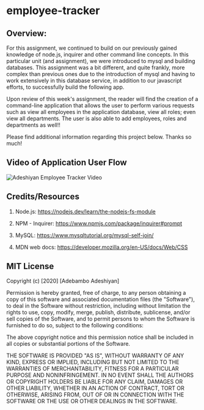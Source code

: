 # employee-tracker

## Overview:

For this assignment, we continued to build on our previously gained knowledge of node.js, inquirer and other command line concepts. In this particular unit (and assignment), we were introduced to mysql and building databases. This assignment was a bit different, and quite frankly, more complex than previous ones due to the introduction of mysql and having to work extensively in this database service, in addition to our javascript efforts, to successfully build the following app.

Upon review of this week's assignment, the reader will find the creation of a command-line application that allows the user to perform various requests such as view all employees in the application database, view all roles; even view all departments. The user is also able to add employees, roles and departments as well!!

Please find additional information regarding this project below. Thanks so much!

## Video of Application User Flow

![Adeshiyan Employee Tracker Video](./assets/tracker.gif)

## Credits/Resources

1. Node.js: https://nodejs.dev/learn/the-nodejs-fs-module

2. NPM - Inquirer: https://www.npmjs.com/package/inquirer#prompt

3. MySQL: https://www.mysqltutorial.org/mysql-self-join/

4. MDN web docs: https://developer.mozilla.org/en-US/docs/Web/CSS

## MIT License

Copyright (c) [2020] [Adebambo Adeshiyan]

Permission is hereby granted, free of charge, to any person obtaining a copy
of this software and associated documentation files (the "Software"), to deal
in the Software without restriction, including without limitation the rights
to use, copy, modify, merge, publish, distribute, sublicense, and/or sell
copies of the Software, and to permit persons to whom the Software is
furnished to do so, subject to the following conditions:

The above copyright notice and this permission notice shall be included in all
copies or substantial portions of the Software.

THE SOFTWARE IS PROVIDED "AS IS", WITHOUT WARRANTY OF ANY KIND, EXPRESS OR
IMPLIED, INCLUDING BUT NOT LIMITED TO THE WARRANTIES OF MERCHANTABILITY,
FITNESS FOR A PARTICULAR PURPOSE AND NONINFRINGEMENT. IN NO EVENT SHALL THE
AUTHORS OR COPYRIGHT HOLDERS BE LIABLE FOR ANY CLAIM, DAMAGES OR OTHER
LIABILITY, WHETHER IN AN ACTION OF CONTRACT, TORT OR OTHERWISE, ARISING FROM,
OUT OF OR IN CONNECTION WITH THE SOFTWARE OR THE USE OR OTHER DEALINGS IN THE
SOFTWARE.
